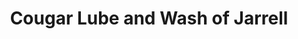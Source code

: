---
title: "Cougar Lube and Wash of Jarrell"
url: /jarrell/cougar-lube-and-wash-of-jarrell/
shop: car repair
---